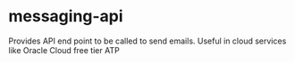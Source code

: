 # messaging-api
Provides API end point to be called to send emails. Useful in cloud services like Oracle Cloud free tier ATP
